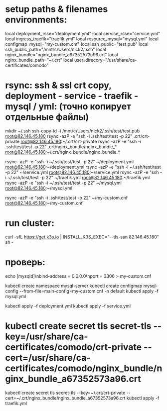 # setup paths & filenames environments:
local deployment_rsse="deployment.yml"
local service_rsse="service.yml"
local ingress_traefik="traefik.yml"
local resource_mysql="mysql.yml"
local configmap_mysql="my-custom.cnf"
local ssh_public="test.pub"
local ssh_public_path="/mnt/c/Users/nick2/.ssh"
local nginx_bundle="nginx_bundle_a67352573a96.crt"
local nginx_bundle_path="~/.crt"
local user_direcory="/usr/share/ca-certificates/comodo"

# rsync: ssh & ssl crt copy, deployment - service - traefik - mysql / yml: (точно копирует отдельные файлы)
mkdir ~/.ssh
ssh-copy-id -i /mnt/c/Users/nick2/.ssh/test/test.pub root@82.146.45.180
rsync -azP -e "ssh -i .ssh/test/test -p 22" .crt/crt-private root@82.146.45.180:~/.crt/crt-private
rsync -azP -e "ssh -i .ssh/test/test -p 22" .crt/nginx_bundle/nginx_bundle_* root@82.146.45.180:~/.crt/nginx_bundle/nginx_bundle_*

rsync -azP -e "ssh -i ~/.ssh/test/test -p 22" ~/deployment.yml root@82.146.45.180:~/deployment.yml
rsync -azP -e "ssh -i ~/.ssh/test/test -p 22" ~/service.yml root@82.146.45.180:~/service.yml
rsync -azP -e "ssh -i ~/.ssh/test/test -p 22" ~/traefik.yml root@82.146.45.180:~/traefik.yml
rsync -azP -e "ssh -i ~/.ssh/test/test -p 22" ~/mysql.yml root@82.146.45.180:~/mysql.yml

rsync -azP -e "ssh -i .ssh/test/test -p 22" ~/my-custom.cnf root@82.146.45.180:~/my-custom.cnf

# run cluster:
curl -sfL https://get.k3s.io | INSTALL_K3S_EXEC="--tls-san 82.146.45.180" sh -
# проверь:
echo [mysqld]\nbind-address = 0.0.0.0\nport = 3306 > my-custom.cnf

kubectl create namespace mysql-server
kubectl create configmap mysql-config --from-file=main-config=my-custom.cnf -n default
kubectl apply -f mysql.yml

kubectl apply -f deployment.yml
kubectl apply -f service.yml

# kubectl create secret tls secret-tls --key=/usr/share/ca-certificates/comodo/crt-private --cert=/usr/share/ca-certificates/comodo/nginx_bundle/nginx_bundle_a67352573a96.crt
kubectl create secret tls secret-tls --key=~/.crt/crt-private --cert=~/.crt/nginx_bundle/nginx_bundle_a67352573a96.crt
kubectl apply -f traefik.yml
